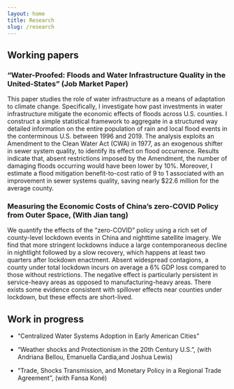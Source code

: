 ```yaml
---
layout: home
title: Research
slug: /research
---
```

## Working papers 
###   “Water-Proofed: Floods and Water Infrastructure Quality in the United-States” (Job Market Paper)
<p>This paper studies the role of water infrastructure as a means of adaptation to climate change. 
Specifically, I investigate how past investments in water infrastructure mitigate the economic effects of floods across U.S. counties. 
I construct a simple statistical framework to aggregate in a structured way detailed information on the entire population 
of rain and local flood events in the conterminous U.S. between 1996 and 2019. The analysis exploits an Amendment to the 
Clean Water Act (CWA) in 1977, as an exogenous shifter in sewer system quality, to identify its effect on flood occurrence. 
Results indicate that, absent restrictions imposed by the Amendment, the number of damaging floods occurring would have been lower by 10%. 
Moreover, I estimate a flood mitigation benefit-to-cost ratio of 9 to 1 associated with an improvement in sewer systems quality,
 saving nearly $22.6 million for the average county.</p>

### Measuring the Economic Costs of China’s zero-COVID Policy from Outer Space, (With Jian tang)
<p>
We quantify the effects of the “zero-COVID” policy using a rich set of county-level lockdown events in China and nighttime satellite imagery. 
We find that more stringent lockdowns induce a large contemporaneous decline in nightlight followed by a slow recovery, 
which happens at least two quarters after lockdown enactment. Absent widespread contagions, a county under total lockdown 
incurs on average a 6% GDP loss compared to those without restrictions. The negative effect is particularly persistent in
 service-heavy areas as opposed to manufacturing-heavy areas. There exists some evidence consistent with spillover effects near 
 counties under lockdown, but these effects are short-lived.
</p>

## Work in progress
* “Centralized Water Systems Adoption in Early American Cities”

* “Weather shocks and Protectionism in the 20th Century U.S.”, (with Andriana Bellou, Emanuella Cardia,and Joshua Lewis)

* “Trade, Shocks Transmission, and Monetary Policy in a Regional Trade Agreement”, (with Fansa Koné)

<br />